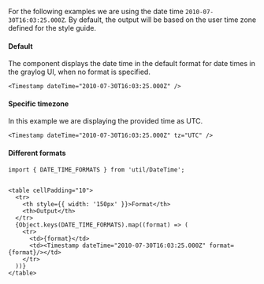 For the following examples we are using the date time `2010-07-30T16:03:25.000Z`.
By default, the output will be based on the user time zone defined for the style guide.

#### Default

The component displays the date time in the default format for date times in the graylog UI, when no format is specified.

```tsx
<Timestamp dateTime="2010-07-30T16:03:25.000Z" />
```

#### Specific timezone

In this example we are displaying the provided time as UTC. 

```tsx
<Timestamp dateTime="2010-07-30T16:03:25.000Z" tz="UTC" />
```

#### Different formats

```tsx
import { DATE_TIME_FORMATS } from 'util/DateTime';


<table cellPadding="10">
  <tr>
    <th style={{ width: '150px' }}>Format</th>
    <th>Output</th>
  </tr>
  {Object.keys(DATE_TIME_FORMATS).map((format) => (
    <tr>
      <td>{format}</td>
      <td><Timestamp dateTime="2010-07-30T16:03:25.000Z" format={format}/></td>
    </tr>
  ))}
</table>
```
